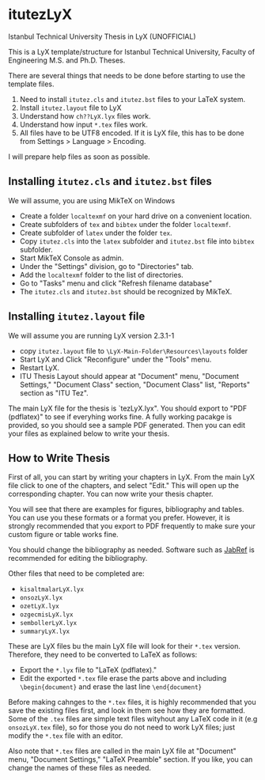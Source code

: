 # itutezLyX

Istanbul Technical University Thesis in LyX (UNOFFICIAL)

This is a LyX template/structure for Istanbul Technical University, Faculty of Engineering M.S. and Ph.D. Theses.

There are several things that needs to be done before starting to use the template files.

1. Need to install `itutez.cls` and `itutez.bst` files to your LaTeX system.
2. Install `itutez.layout` file to LyX
3. Understand how `ch??LyX.lyx` files work.
4. Understand how input `*.tex` files work.
5. All files have to be UTF8 encoded. If it is LyX file, this has to be done from Settings > Language > Encoding.

I will prepare help files as soon as possible.

## Installing `itutez.cls` and `itutez.bst` files

We will assume, you are using MikTeX on Windows

* Create a folder `localtexmf` on your hard drive on a convenient location.
* Create subfolders of `tex` and `bibtex` under the folder `localtexmf`.
* Create subfolder of `latex` under the folder `tex`.
* Copy `itutez.cls` into the `latex` subfolder and `itutez.bst` file into `bibtex` subfolder.
* Start MikTeX Console as admin.
* Under the "Settings" division, go to "Directories" tab.
* Add the `localtexmf` folder to the list of directories.
* Go to "Tasks" menu and click "Refresh filename database"
* The  `itutez.cls` and `itutez.bst`  should be recognized by MikTeX.

## Installing `itutez.layout` file

We will assume you are running LyX version 2.3.1-1

* copy `itutez.layout` file to `\LyX-Main-Folder\Resources\layouts` folder
* Start LyX and Click "Reconfigure" under the "Tools" menu.
* Restart LyX.
* ITU Thesis Layout should appear at "Document" menu, "Document Settings," "Document Class" section, "Document Class" list, "Reports" section as "ITU Tez".

The main LyX file for the thesis is `tezLyX.lyx". You should export to "PDF (pdflatex)" to see if everyhing works fine. A fully working pacakge is provided, so you should see a sample PDF generated. Then you can edit your files as explained below to write your thesis.

## How to Write Thesis

First of all, you can start by writing your chapters in LyX. From the main LyX file click to one of the chapters, and select "Edit." This will open up the corresponding chapter. You can now write your thesis chapter.

You will see that there are examples for figures, bibliography and tables. You can use you these formats or a format you prefer. However, it is strongly recommended that you export to PDF frequently to make sure your custom figure or table works fine.

You should change the bibliography as needed. Software such as [JabRef](http://www.jabref.org/) is recommended for editing the bibliography.

Other files that need to be completed are:

* `kisaltmalarLyX.lyx`
* `onsozLyX.lyx`
* `ozetLyX.lyx`
* `ozgecmisLyX.lyx`
* `sembollerLyX.lyx`
* `summaryLyX.lyx`

These are LyX files bu the main LyX file will look for their `*.tex` version. Therefore, they need to be converted to LaTeX as follows:

* Export the `*.lyx` file to "LaTeX (pdflatex)."
* Edit the exported `*.tex` file erase the parts above and including `\begin{document}` and erase the last line `\end{document}`

Before making cahnges to the `*.tex` files, it is highly recommended that you save the existing files first, and look in them see how they are formatted. Some of the `.tex` files are simple text files wityhout any LaTeX code in it (e.g `onsozLyX.tex` file), so for those you do not need to work LyX files; just modify the `*.tex` file with an editor.

Also note that `*.tex` files are called in the main LyX file at "Document" menu, "Document Settings," "LaTeX Preamble" section. If you like, you can change the names of these files as needed.
